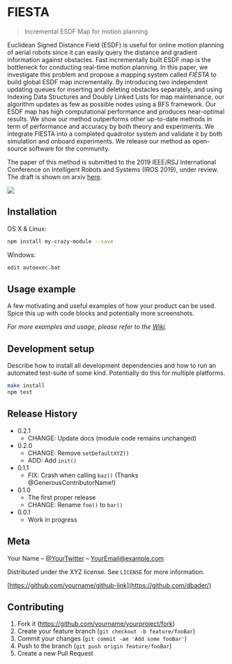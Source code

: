 # FIESTA
> Incremental ESDF Map for motion planning

Euclidean Signed Distance Field (ESDF) is useful for online motion planning of aerial robots
since it can easily query the distance and gradient information against obstacles.
Fast incrementally built ESDF map is the bottleneck for conducting real-time motion planning.
In this paper, we investigate this problem and propose a mapping system called *FIESTA* to build
global ESDF map incrementally. By introducing two independent updating queues for inserting and
deleting obstacles separately, and using Indexing Data Structures and Doubly Linked Lists for
map maintenance, our algorithm updates as few as possible nodes using a BFS framework. Our ESDF
map has high computational performance and produces near-optimal results.
We show our method outperforms other up-to-date methods in term of performance and accuracy
by both theory and experiments. We integrate FIESTA into a completed quadrotor system and validate
it by both simulation and onboard experiments. We release our method as open-source software for the community. 

The paper of this method is submitted to the 2019 IEEE/RSJ International Conference on
Intelligent Robots and Systems (IROS 2019), under review.  The draft is shown on arxiv
[here](https://arxiv.org/submit/2599481/view).


![](header.png)

## Installation

OS X & Linux:

```sh
npm install my-crazy-module --save
```

Windows:

```sh
edit autoexec.bat
```

## Usage example

A few motivating and useful examples of how your product can be used. Spice this up with code blocks and potentially more screenshots.

_For more examples and usage, please refer to the [Wiki][wiki]._

## Development setup

Describe how to install all development dependencies and how to run an automated test-suite of some kind. Potentially do this for multiple platforms.

```sh
make install
npm test
```

## Release History

* 0.2.1
    * CHANGE: Update docs (module code remains unchanged)
* 0.2.0
    * CHANGE: Remove `setDefaultXYZ()`
    * ADD: Add `init()`
* 0.1.1
    * FIX: Crash when calling `baz()` (Thanks @GenerousContributorName!)
* 0.1.0
    * The first proper release
    * CHANGE: Rename `foo()` to `bar()`
* 0.0.1
    * Work in progress

## Meta

Your Name – [@YourTwitter](https://twitter.com/dbader_org) – YourEmail@example.com

Distributed under the XYZ license. See ``LICENSE`` for more information.

[https://github.com/yourname/github-link](https://github.com/dbader/)

## Contributing

1. Fork it (<https://github.com/yourname/yourproject/fork>)
2. Create your feature branch (`git checkout -b feature/fooBar`)
3. Commit your changes (`git commit -am 'Add some fooBar'`)
4. Push to the branch (`git push origin feature/fooBar`)
5. Create a new Pull Request

<!-- Markdown link & img dfn's -->
[npm-image]: https://img.shields.io/npm/v/datadog-metrics.svg?style=flat-square
[npm-url]: https://npmjs.org/package/datadog-metrics
[npm-downloads]: https://img.shields.io/npm/dm/datadog-metrics.svg?style=flat-square
[travis-image]: https://img.shields.io/travis/dbader/node-datadog-metrics/master.svg?style=flat-square
[travis-url]: https://travis-ci.org/dbader/node-datadog-metrics
[wiki]: https://github.com/yourname/yourproject/wiki

